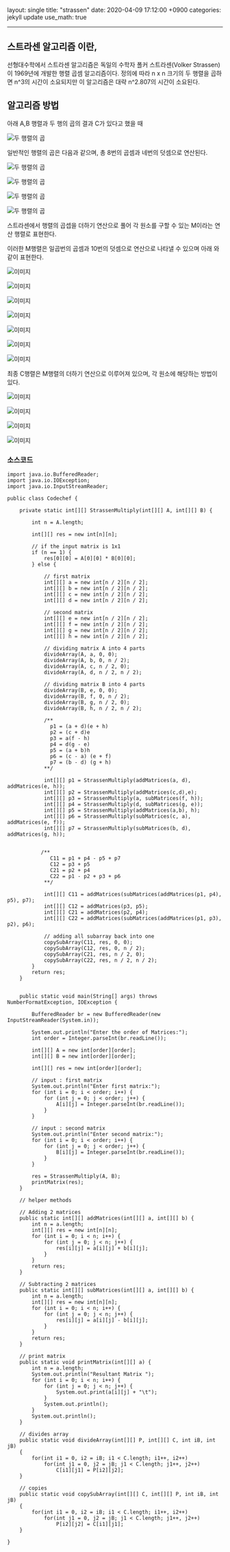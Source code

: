 layout: single
title:  "strassen"
date:   2020-04-09 17:12:00 +0900
categories: jekyll update
use_math: true

---

## 스트라센 알고리즘 이란,

선형대수학에서 스트라센 알고리즘은 독일의 수학자 폴커 스트라센(Volker Strassen)이 1969년에 개발한 행렬 곱셈 알고리즘이다. 정의에 따라 n x n 크기의 두 행렬을 곱하면 n^3의 시간이 소요되지만 이 알고리즘은 대략 n^2.807의 시간이 소요된다.

## 알고리즘 방법

아래 A,B 행렬과 두 행의 곱의 결과 C가 있다고 했을 때

![두 행렬의 곱](https://wikimedia.org/api/rest_v1/media/math/render/svg/41c6337190684aff7b69f124226d6e62d79ebca5)

일반적인 행렬의 곱은 다음과 같으며, 총 8번의 곱셈과 네번의 덧셈으로 연산된다. 

![두 행렬의 곱](https://wikimedia.org/api/rest_v1/media/math/render/svg/8d91fa79d27697a5c6551698c1a83a3d5837c57b)

![두 행렬의 곱](https://wikimedia.org/api/rest_v1/media/math/render/svg/a08bea24eec9422cda82e6e04af1d96fc6822038)

![두 행렬의 곱](https://wikimedia.org/api/rest_v1/media/math/render/svg/7adffe97db091ce8ba231352b3721bbe261985ca)

![두 행렬의 곱](https://wikimedia.org/api/rest_v1/media/math/render/svg/8b40ed74cf54465d8e54d09b8492e50689928313)

스트라센에서 행렬의 곱셉을 더하기 연산으로 풀어 각 원소를 구할 수 있는 M이라는 연산 행렬로 표현한다. 

이러한 M행렬은 일곱번의 곱셈과 10번의 덧셈으로 연산으로 나타낼 수 있으며 아래 와 같이 표현한다. 

![이미지](https://wikimedia.org/api/rest_v1/media/math/render/svg/1e9e6268d824de7ad5010a32a1921452b264f7ee)

![이미지](https://wikimedia.org/api/rest_v1/media/math/render/svg/0d40beeba8019e378fa0ed4b6e549c44a140a9ec)

![이미지](https://wikimedia.org/api/rest_v1/media/math/render/svg/45e8e9679d33f2c66e24bd812e1e554f95bb1571)

![이미지](https://wikimedia.org/api/rest_v1/media/math/render/svg/c12df2bb70f8f09f33f1ca4b8c2d577d5850a2ee)

![이미지](https://wikimedia.org/api/rest_v1/media/math/render/svg/715adfa757b74b3ad6b4eea545c24762e4079161)

![이미지](https://wikimedia.org/api/rest_v1/media/math/render/svg/30107b9c9c99494bf75f23e84b505e5921cee46e)

![이미지](https://wikimedia.org/api/rest_v1/media/math/render/svg/9e93ef1c265be8be96209dde36230d56e139fc72)

최종 C행렬은 M행렬의 더하기 연산으로 이루어져 있으며, 각 원소에 해당하는 방법이있다.

![이미지](https://wikimedia.org/api/rest_v1/media/math/render/svg/26875b8ca1815e2c322c798faeecabe1d7836798)

![이미지](https://wikimedia.org/api/rest_v1/media/math/render/svg/e71779a8ecc64f3e1268485cf389a05cdd3e6bf8)

![이미지](https://wikimedia.org/api/rest_v1/media/math/render/svg/5853fa11f016df7eee4eb2a7ceb6137d3b3296de)

![이미지](https://wikimedia.org/api/rest_v1/media/math/render/svg/b7d7d4ee9e67e0c23f1a522787d4829072542dbb)

### 소스코드

```
import java.io.BufferedReader;
import java.io.IOException;
import java.io.InputStreamReader;

public class Codechef {

    private static int[][] StrassenMultiply(int[][] A, int[][] B) {

        int n = A.length;

        int[][] res = new int[n][n];

        // if the input matrix is 1x1
        if (n == 1) {
            res[0][0] = A[0][0] * B[0][0];
        } else {

            // first matrix
            int[][] a = new int[n / 2][n / 2];
            int[][] b = new int[n / 2][n / 2];
            int[][] c = new int[n / 2][n / 2];
            int[][] d = new int[n / 2][n / 2];
            
            // second matrix
            int[][] e = new int[n / 2][n / 2];
            int[][] f = new int[n / 2][n / 2];
            int[][] g = new int[n / 2][n / 2];
            int[][] h = new int[n / 2][n / 2];

            // dividing matrix A into 4 parts
            divideArray(A, a, 0, 0);
            divideArray(A, b, 0, n / 2);
            divideArray(A, c, n / 2, 0);
            divideArray(A, d, n / 2, n / 2);

            // dividing matrix B into 4 parts
            divideArray(B, e, 0, 0);
            divideArray(B, f, 0, n / 2);
            divideArray(B, g, n / 2, 0);
            divideArray(B, h, n / 2, n / 2);
            
            /** 
              p1 = (a + d)(e + h)
              p2 = (c + d)e
              p3 = a(f - h)
              p4 = d(g - e)
              p5 = (a + b)h
              p6 = (c - a) (e + f)
              p7 = (b - d) (g + h)
            **/
           
            int[][] p1 = StrassenMultiply(addMatrices(a, d), addMatrices(e, h));
            int[][] p2 = StrassenMultiply(addMatrices(c,d),e);
            int[][] p3 = StrassenMultiply(a, subMatrices(f, h));           
            int[][] p4 = StrassenMultiply(d, subMatrices(g, e));
            int[][] p5 = StrassenMultiply(addMatrices(a,b), h);
            int[][] p6 = StrassenMultiply(subMatrices(c, a), addMatrices(e, f));
            int[][] p7 = StrassenMultiply(subMatrices(b, d), addMatrices(g, h));

            
           /**
              C11 = p1 + p4 - p5 + p7
              C12 = p3 + p5
              C21 = p2 + p4
              C22 = p1 - p2 + p3 + p6
            **/
           
            int[][] C11 = addMatrices(subMatrices(addMatrices(p1, p4), p5), p7);
            int[][] C12 = addMatrices(p3, p5);
            int[][] C21 = addMatrices(p2, p4);
            int[][] C22 = addMatrices(subMatrices(addMatrices(p1, p3), p2), p6);

            // adding all subarray back into one
            copySubArray(C11, res, 0, 0);
            copySubArray(C12, res, 0, n / 2);
            copySubArray(C21, res, n / 2, 0);
            copySubArray(C22, res, n / 2, n / 2);
        }
        return res;
    }


    public static void main(String[] args) throws NumberFormatException, IOException {

        BufferedReader br = new BufferedReader(new InputStreamReader(System.in));

        System.out.println("Enter the order of Matrices:");
        int order = Integer.parseInt(br.readLine());

        int[][] A = new int[order][order];
        int[][] B = new int[order][order];
        
        int[][] res = new int[order][order];
        
        // input : first matrix
        System.out.println("Enter first matrix:");
        for (int i = 0; i < order; i++) {
            for (int j = 0; j < order; j++) {
                A[i][j] = Integer.parseInt(br.readLine());
            }
        }

        // input : second matrix
        System.out.println("Enter second matrix:");
        for (int i = 0; i < order; i++) {
            for (int j = 0; j < order; j++) {
                B[i][j] = Integer.parseInt(br.readLine());
            }
        }

        res = StrassenMultiply(A, B);
        printMatrix(res);
    }
    
    // helper methods
    
    // Adding 2 matrices
    public static int[][] addMatrices(int[][] a, int[][] b) {
        int n = a.length;
        int[][] res = new int[n][n];
        for (int i = 0; i < n; i++) {
            for (int j = 0; j < n; j++) {
                res[i][j] = a[i][j] + b[i][j];
            }
        }
        return res;
    }

    // Subtracting 2 matrices
    public static int[][] subMatrices(int[][] a, int[][] b) {
        int n = a.length;
        int[][] res = new int[n][n];
        for (int i = 0; i < n; i++) {
            for (int j = 0; j < n; j++) {
                res[i][j] = a[i][j] - b[i][j];
            }
        }
        return res;
    }

    // print matrix
    public static void printMatrix(int[][] a) {
        int n = a.length;
        System.out.println("Resultant Matrix ");
        for (int i = 0; i < n; i++) {
            for (int j = 0; j < n; j++) {
                System.out.print(a[i][j] + "\t");
            }
            System.out.println();
        }
        System.out.println();
    }
    
    // divides array
    public static void divideArray(int[][] P, int[][] C, int iB, int jB) 
    {
        for(int i1 = 0, i2 = iB; i1 < C.length; i1++, i2++)
            for(int j1 = 0, j2 = jB; j1 < C.length; j1++, j2++)
                C[i1][j1] = P[i2][j2];
    }

    // copies
    public static void copySubArray(int[][] C, int[][] P, int iB, int jB) 
    {
        for(int i1 = 0, i2 = iB; i1 < C.length; i1++, i2++)
            for(int j1 = 0, j2 = jB; j1 < C.length; j1++, j2++)
                P[i2][j2] = C[i1][j1];
    }  
    
}
```

